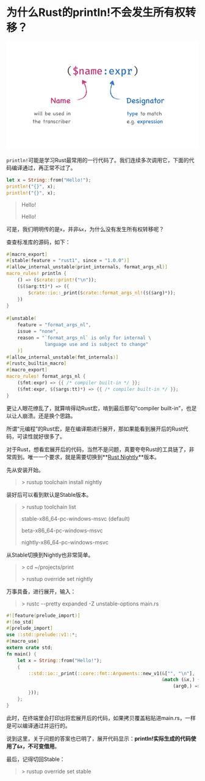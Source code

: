 # 为什么Rust的println!不会发生所有权转移？

![Rust macro](.\img\macro.png)

`println!`可能是学习Rust最常用的一行代码了。我们连续多次调用它，下面的代码编译通过，再正常不过了。

```rust
let x = String::from("Hello!");
println!("{}", x);
println!("{}", x);
```

> Hello!
>
> Hello!

可是，我们明明传的是`x`，并非`&x`，为什么没有发生所有权转移呢？

查查标准库的源码，如下：

```rust
#[macro_export]
#[stable(feature = "rust1", since = "1.0.0")]
#[allow_internal_unstable(print_internals, format_args_nl)]
macro_rules! println {
    () => ($crate::print!("\n"));
    ($($arg:tt)*) => ({
        $crate::io::_print($crate::format_args_nl!($($arg)*));
    })
}

#[unstable(
    feature = "format_args_nl",
    issue = "none",
    reason = "`format_args_nl` is only for internal \
    	      language use and is subject to change"
    )]
#[allow_internal_unstable(fmt_internals)]
#[rustc_builtin_macro]
#[macro_export]
macro_rules! format_args_nl {
    ($fmt:expr) => {{ /* compiler built-in */ }};
    ($fmt:expr, $($args:tt)*) => {{ /* compiler built-in */ }};
}
```

更让人眼花缭乱了，就算啃得动Rust宏，啃到最后那句“compiler built-in”，也足以让人崩溃。还是换个思路。

所谓“元编程”的Rust宏，是在编译期进行展开，那如果能看到展开后的Rust代码，可读性就好很多了。

对于Rust，想看宏展开后的代码，当然不是问题，真要夸夸Rust的工具链了，非常周到。唯一一个要求，就是需要切换到**[Rust Nightly](https://doc.rust-lang.org/book/appendix-07-nightly-rust.html)**版本。

先从安装开始。

> \> rustup toolchain install nightly

装好后可以看到默认是Stable版本。

> \> rustup toolchain list 
>
> stable-x86_64-pc-windows-msvc (default) 
>
> beta-x86_64-pc-windows-msvc 
>
> nightly-x86_64-pc-windows-msvc

从Stable切换到Nightly也非常简单。

> \> cd ~/projects/print
>
> \> rustup override set nightly

万事具备，进行展开，输入：

> \> rustc --pretty expanded -Z unstable-options main.rs

```rust
#![feature(prelude_import)]
#![no_std]
#[prelude_import]
use ::std::prelude::v1::*;
#[macro_use]
extern crate std;
fn main() {
    let x = String::from("Hello!");
    {
        ::std::io::_print(::core::fmt::Arguments::new_v1(&["", "\n"],
                                                         &match (&x,) {
                                                             (arg0,) => [::core::fmt::ArgumentV1::new(arg0,::core::fmt::Display::fmt)],
        }));
    };
}
```

此时，在终端里会打印出将宏展开后的代码，如果拷贝覆盖粘贴进main.rs，一样是可以编译通过并运行的。

说到这里，关于问题的答案也已明了，展开代码显示：**println!实际生成的代码使用了`&x`，不可变借用**。

最后，记得切回Stable：

> \> rustup override set stable